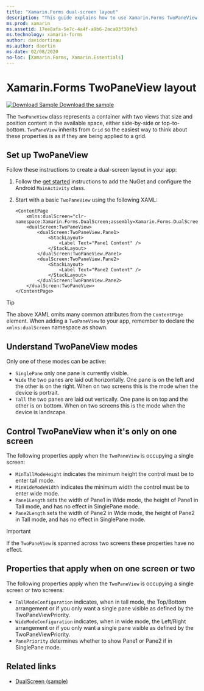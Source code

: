 ```yaml
---
title: "Xamarin.Forms dual-screen layout"
description: "This guide explains how to use Xamarin.Forms TwoPaneView to optimize your app experience for dual-screen devices such as Surface Duo and Surface Neo."
ms.prod: xamarin
ms.assetid: 17ee8afa-5e7c-4a4f-a9b6-2aca03f30fe3
ms.technology: xamarin-forms
author: davidortinau
ms.author: daortin
ms.date: 02/08/2020
no-loc: [Xamarin.Forms, Xamarin.Essentials]
---
```


# Xamarin.Forms TwoPaneView layout

[![Download Sample](~/media/shared/download.png) Download the sample](/samples/xamarin/xamarin-forms-samples/userinterface-dualscreendemos/)

The `TwoPaneView` class represents a container with two views that size and position content in the available space, either side-by-side or top-to-bottom. `TwoPaneView` inherits from `Grid` so the easiest way to think about these properties is as if they are being applied to a grid.

## Set up TwoPaneView

Follow these instructions to create a dual-screen layout in your app:

1. Follow the [get started](index.md) instructions to add the NuGet and configure the Android `MainActivity` class.
1. Start with a basic `TwoPaneView` using the following XAML:

    ```xaml
    <ContentPage
        xmlns:dualScreen="clr-namespace:Xamarin.Forms.DualScreen;assembly=Xamarin.Forms.DualScreen">
        <dualScreen:TwoPaneView>
            <dualScreen:TwoPaneView.Pane1>
                <StackLayout>
                    <Label Text="Pane1 Content" />
                </StackLayout>
            </dualScreen:TwoPaneView.Pane1>
            <dualScreen:TwoPaneView.Pane2>
                <StackLayout>
                    <Label Text="Pane2 Content" />
                </StackLayout>
            </dualScreen:TwoPaneView.Pane2>
        </dualScreen:TwoPaneView>
    </ContentPage>
    ```

> [!TIP]
> The above XAML omits many common attributes from the `ContentPage` element. When adding a `TwoPaneView` to your app, remember to declare the `xmlns:dualScreen` namespace as shown.

## Understand TwoPaneView modes

Only one of these modes can be active:

- `SinglePane` only one pane is currently visible.
- `Wide` the two panes are laid out horizontally. One pane is on the left and the other is on the right. When on two screens this is the mode when the device is portrait.
- `Tall` the two panes are laid out vertically. One pane is on top and the other is on bottom. When on two screens this is the mode when the device is landscape.

## Control TwoPaneView when it's only on one screen

The following properties apply when the `TwoPaneView` is occupying a single screen:

- `MinTallModeHeight` indicates the minimum height the control must be to enter tall mode.
- `MinWideModeWidth` indicates the minimum width the control must be to enter wide mode.
- `Pane1Length` sets the width of Pane1 in Wide mode, the height of Pane1 in Tall mode, and has no effect in SinglePane mode.
- `Pane2Length` sets the width of Pane2 in Wide mode, the height of Pane2 in Tall mode, and has no effect in SinglePane mode.

> [!IMPORTANT]
> If the `TwoPaneView` is spanned across two screens these properties have no effect.

## Properties that apply when on one screen or two

The following properties apply when the `TwoPaneView` is occupying a single screen or two screens:

- `TallModeConfiguration` indicates, when in tall mode, the Top/Bottom arrangement or if you only want a single pane visible as defined by the TwoPaneViewPriority.
- `WideModeConfiguration` indicates, when in wide mode, the Left/Right arrangement or if you only want a single pane visible as defined by the TwoPaneViewPriority.
- `PanePriority` determines whether to show Pane1 or Pane2 if in SinglePane mode.

## Related links

- [DualScreen (sample)](/samples/xamarin/xamarin-forms-samples/userinterface-dualscreendemos/)